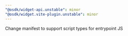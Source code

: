 ```yaml
---
"@osdk/widget-api.unstable": minor
"@osdk/widget.vite-plugin.unstable": minor
---
```


Change manifest to support script types for entrypoint JS
